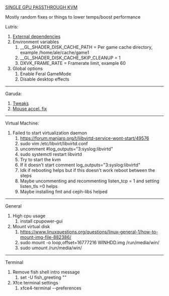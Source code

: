 [SINGLE GPU PASSTHROUGH KVM](single-gpu-passthrough-kvm.md)

Mostly random fixes or things to lower temps/boost performance

Lutris:
1. [External dependencies](https://github.com/lutris/docs/blob/master/WineDependencies.md)
2. Environment variables
	1. __GL_SHADER_DISK_CACHE_PATH = Per game cache directory, example /home/ale/cache/game1
	2. __GL_SHADER_DISK_CACHE_SKIP_CLEANUP = 1
	3. DXVK_FRAME_RATE = Framerate limit, example 60
3. Global options
	1. Enable Feral GameMode
	2. Disable desktop effects

---

Garuda:
1. [Tweaks](https://averagelinuxuser.com/garuda-linux-after-install/#8-disable-grub-delay)
2. [Mouse accel. fix](https://askubuntu.com/questions/715093/how-do-i-disable-mouse-acceleration)

---

Virtual Machine:
1. Failed to start virtualization daemon
	1. https://forum.manjaro.org/t/liibvirtd-service-wont-start/49576
	2. sudo vim /etc/libvirt/libvirtd.conf
	3. uncomment #log_outputs="3:syslog:libvirtd"
	4. sudo systemctl restart libvirtd
	5. Try to start the kvm
	6. If it doesn't start comment log_outputs="3:syslog:libvirtd"
	7. Idk if rebooting helps but if this doesn't work reboot between the steps
	8. Maybe uncommenting and recommenting listen_tcp = 1 and setting listen_tls =0 helps
	9. Maybe installing fmt and ceph-libs helped

---

General
1. High cpu usage
	1. install cpupower-gui 
2. Mount virtual disk
	1. https://www.linuxquestions.org/questions/linux-general-1/how-to-mount-img-file-882386/
	2. sudo mount -o loop,offset=16777216 WINHDD.img /run/media/win/
	3. sudo umount /run/media/win/

---

Terminal
1. Remove fish shell intro message
	1. set -U fish_greeting ""
2. Xfce terminal settings
	1. xfce4-terminal --preferences

